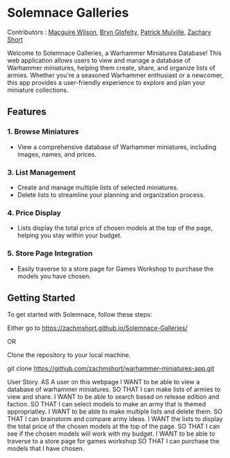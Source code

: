# Solemnace Galleries

Contributors : [Macguire Wilson](https://github.com/MacroWil), [Bryn Glofelty](https://github.com/Bryncidently), [Patrick Mulville](https://github.com/pmulville/), [Zachary Short](https://github.com/zachmshort/)

Welcome to Solemnace Galleries, a Warhammer Miniatures Database! This web application allows users to view and manage a database of Warhammer miniatures, helping them create, share, and organize lists of armies. Whether you're a seasoned Warhammer enthusiast or a newcomer, this app provides a user-friendly experience to explore and plan your miniature collections.

## Features

### 1. Browse Miniatures

- View a comprehensive database of Warhammer miniatures, including images, names, and prices.

### 3. List Management

- Create and manage multiple lists of selected miniatures.
- Delete lists to streamline your planning and organization process.

### 4. Price Display

- Lists display the total price of chosen models at the top of the page, helping you stay within your budget.

### 5. Store Page Integration

- Easily traverse to a store page for Games Workshop to purchase the models you have chosen.

## Getting Started

To get started with Solemnace, follow these steps:

Either go to https://zachmshort.github.io/Solemnace-Galleries/

OR

Clone the repository to your local machine.

git clone https://github.com/zachmshort/warhammer-miniatures-app.git

User Story.
AS A user on this webpage
I WANT to be able to view a database of warhammer miniatures.
SO THAT I can make lists of armies to view and share.
I WANT to be able to search based on release edition and faction.
SO THAT I can select models to make an army that is themed appropriatley.
I WANT to be able to make multiple lists and delete them.
SO THAT I can brainstorm and compare army ideas.
I WANT the lists to display the total price of the chosen models at the top of the page.
SO THAT I can see if the chosen models will work with my budget.
I WANT to be able to traverse to a store page for games workshop
SO THAT I can purchase the models that I have chosen.
